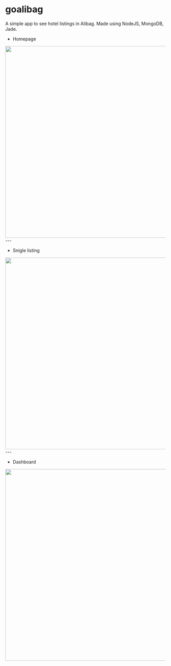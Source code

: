 # goalibag
A simple app to see hotel listings in Alibag. 
Made using NodeJS, MongoDB, Jade.

- Homepage
<img src="http://i.imgur.com/4iDdCxW.png" width="600">
---

- Snigle listing
<img src="http://i.imgur.com/01Fxxq0l.png" width="600">
---

- Dashboard
<img src="http://i.imgur.com/IkOcaORl.png" width="600">
